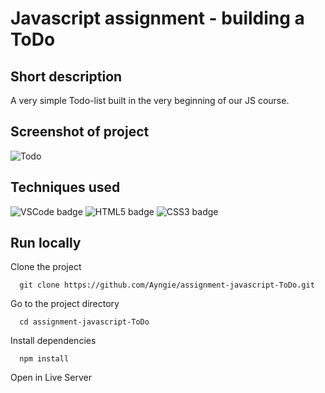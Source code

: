 # Javascript assignment - building a ToDo

## Short description 
A very simple Todo-list built in the very beginning of our JS course. 

## Screenshot of project
![Todo](https://angelicareutersward.se/assets/toDo/toDo.png)

## Techniques used
![VSCode badge](https://img.shields.io/badge/VSCode-0078D4?style=for-the-badge&logo=visual%20studio%20code&logoColor=white/to/img.png)
![HTML5 badge](https://img.shields.io/badge/HTML5-E34F26?style=for-the-badge&logo=html5&logoColor=white/to/img.png)
![CSS3 badge](https://img.shields.io/badge/CSS3-1572B6?style=for-the-badge&logo=css3&logoColor=white)

## Run locally
Clone the project

```terminal
  git clone https://github.com/Ayngie/assignment-javascript-ToDo.git
```

Go to the project directory

```terminal
  cd assignment-javascript-ToDo
```

Install dependencies

```terminal
  npm install
```

Open in Live Server

